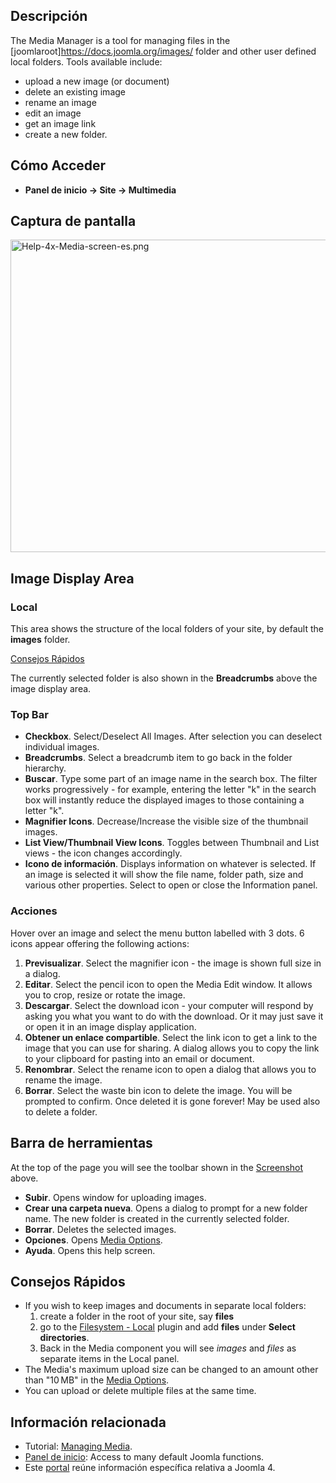 <!-- Filename: Help4.x:Media / Display title: Multimedia -->

## Descripción

The Media Manager is a tool for managing files in the
\[joomlaroot\]https://docs.joomla.org/images/ folder and other user
defined local folders. Tools available include:

- upload a new image (or document)
- delete an existing image
- rename an image
- edit an image
- get an image link
- create a new folder.

## Cómo Acceder

- **Panel de inicio **→** Site **→** Multimedia**

## Captura de pantalla

<img
src="https://docs.joomla.org/images/thumb/5/5d/Help-4x-Media-screen-es.png/800px-Help-4x-Media-screen-es.png"
decoding="async"
srcset="https://docs.joomla.org/images/thumb/5/5d/Help-4x-Media-screen-es.png/1200px-Help-4x-Media-screen-es.png 1.5x, https://docs.joomla.org/images/thumb/5/5d/Help-4x-Media-screen-es.png/1600px-Help-4x-Media-screen-es.png 2x"
data-file-width="2240" data-file-height="1400" width="800" height="500"
alt="Help-4x-Media-screen-es.png" />

## Image Display Area

### Local

This area shows the structure of the local folders of your site, by
default the **images** folder.

[Consejos Rápidos](#quicktips)

The currently selected folder is also shown in the **Breadcrumbs** above
the image display area.

### Top Bar

- **Checkbox**. Select/Deselect All Images. After selection you can
  deselect individual images.
- **Breadcrumbs**. Select a breadcrumb item to go back in the folder
  hierarchy.
- **Buscar**. Type some part of an image name in the search box. The
  filter works progressively - for example, entering the letter "k" in
  the search box will instantly reduce the displayed images to those
  containing a letter "k".
- **Magnifier Icons**. Decrease/Increase the visible size of the
  thumbnail images.
- **List View/Thumbnail View Icons**. Toggles between Thumbnail and List
  views - the icon changes accordingly.
- **Icono de información**. Displays information on whatever is
  selected. If an image is selected it will show the file name, folder
  path, size and various other properties. Select to open or close the
  Information panel.

### Acciones

Hover over an image and select the menu button labelled with 3 dots. 6
icons appear offering the following actions:

1.  **Previsualizar**. Select the magnifier icon - the image is shown
    full size in a dialog.
2.  **Editar**. Select the pencil icon to open the Media Edit window. It
    allows you to crop, resize or rotate the image.
3.  **Descargar**. Select the download icon - your computer will respond
    by asking you what you want to do with the download. Or it may just
    save it or open it in an image display application.
4.  **Obtener un enlace compartible**. Select the link icon to get a
    link to the image that you can use for sharing. A dialog allows you
    to copy the link to your clipboard for pasting into an email or
    document.
5.  **Renombrar**. Select the rename icon to open a dialog that allows
    you to rename the image.
6.  **Borrar**. Select the waste bin icon to delete the image. You will
    be prompted to confirm. Once deleted it is gone forever! May be used
    also to delete a folder.

## Barra de herramientas

At the top of the page you will see the toolbar shown in the
[Screenshot](#screenshot) above.

- **Subir**. Opens window for uploading images.
- **Crear una carpeta nueva**. Opens a dialog to prompt for a new folder
  name. The new folder is created in the currently selected folder.
- **Borrar**. Deletes the selected images.
- **Opciones**. Opens [Media
  Options](https://docs.joomla.org/Help4.x:Media:_Options/en "Help4.x:Media: Options/en").
- **Ayuda**. Opens this help screen.

## Consejos Rápidos

- If you wish to keep images and documents in separate local folders:
  1.  create a folder in the root of your site, say **files**
  2.  go to the [Filesystem -
      Local](https://docs.joomla.org/J4.x:Media:_Options/en "J4.x:Media: Options/en")
      plugin and add **files** under **Select directories**.
  3.  Back in the Media component you will see *images* and *files* as
      separate items in the Local panel.
- The Media's maximum upload size can be changed to an amount other than
  "10 MB" in the [Media
  Options](https://docs.joomla.org/Help4.x:Media:_Options/en "Help4.x:Media: Options/en").
- You can upload or delete multiple files at the same time.

## Información relacionada

- Tutorial: [Managing
  Media](https://docs.joomla.org/J4.x:Managing_Media/en "J4.x:Managing Media/en").
- [Panel de
  inicio](https://docs.joomla.org/Help4.x:Home_Dashboard/es "Help4.x:Home Dashboard/es"):
  Access to many default Joomla functions.
- Este
  [portal](https://docs.joomla.org/Portal:Joomla_4/es "Portal:Joomla 4/es")
  reúne información específica relativa a Joomla 4.
